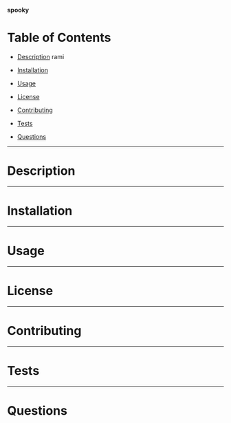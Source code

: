 
    
**spooky**

# Table of Contents

- [Description](#description)
rami

- [Installation](#installation)

- [Usage](#usage)

- [License](#license)

- [Contributing](#contributing)

- [Tests](#tests)

- [Questions](#questions)

---

# Description

---

# Installation

---

# Usage

---

# License

---

# Contributing

---

# Tests

---

# Questions

  